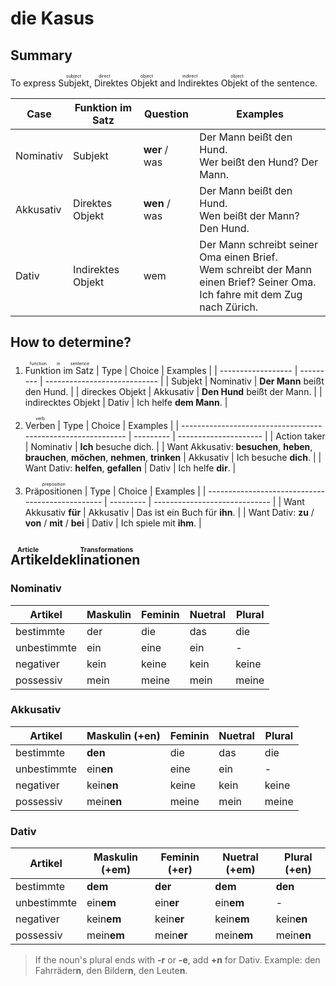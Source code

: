 # die Kasus

## Summary

To express <ruby>Subjekt<rt>subject</rt></ruby>, <ruby>Direktes Objekt<rt>direct object</rt></ruby> and <ruby>Indirektes Objekt<rt>indirect object</rt></ruby> of the sentence.

| Case      | Funktion im Satz  | Question      | Examples                                                     |
| --------- | ----------------- | ------------- | ------------------------------------------------------------ |
| Nominativ | Subjekt           | **wer** / was | Der Mann beißt den Hund.<br />Wer beißt den Hund? Der Mann.  |
| Akkusativ | Direktes Objekt   | **wen** / was | Der Mann beißt den Hund.<br />Wen beißt der Mann? Den Hund.  |
| Dativ     | Indirektes Objekt | wem           | Der Mann schreibt seiner Oma einen Brief.<br />Wem schreibt der Mann einen Brief? Seiner Oma.<br />Ich fahre mit dem Zug nach Zürich. |

## How to determine?

1. <ruby>Funktion im Satz<rt>function in sentence</rt></ruby>
| Type               | Choice    | Examples                     |
| ------------------ | --------- | ---------------------------- |
| Subjekt            | Nominativ | **Der Mann** beißt den Hund. |
| direckes Objekt    | Akkusativ | **Den Hund** beißt der Mann. |
| indirecktes Objekt | Dativ     | Ich helfe **dem Mann**.      |

2. <ruby>Verben<rt>verb</rt></ruby>
| Type                                                         | Choice    | Examples              |
| ------------------------------------------------------------ | --------- | --------------------- |
| Action taker                                                 | Nominativ | **Ich** besuche dich. |
| Want Akkusativ: **besuchen**, **heben**,<br />**brauchen**, **möchen**, **nehmen**, **trinken** | Akkusativ | Ich besuche **dich**. |
| Want Dativ: **helfen**, **gefallen**                         | Dativ     | Ich helfe **dir**.    |

3. <ruby>Präpositionen<rt>preposition</rt></ruby>
| Type                                             | Choice    | Examples                      |
| ------------------------------------------------ | --------- | ----------------------------- |
| Want Akkusativ **für**                           | Akkusativ | Das ist ein Buch für **ihn**. |
| Want Dativ: **zu** / **von** / **mit** / **bei** | Dativ     | Ich spiele mit **ihm**.       |

## <ruby>Artikeldeklinationen<rt>Article Transformations</rt></ruby>

### Nominativ

| Artikel     | Maskulin | Feminin | Nuetral | Plural |
| ----------- | -------- | ------- | ------- | ------ |
| bestimmte   | der      | die     | das     | die    |
| unbestimmte | ein      | eine    | ein     | -      |
| negativer   | kein     | keine   | kein    | keine  |
| possessiv   | mein     | meine   | mein    | meine  |


### Akkusativ

| Artikel     | Maskulin (+en) | Feminin | Nuetral | Plural |
| ----------- | -------------- | ------- | ------- | ------ |
| bestimmte   | **den**        | die     | das     | die    |
| unbestimmte | ein**en**      | eine    | ein     | -      |
| negativer   | kein**en**     | keine   | kein    | keine  |
| possessiv   | mein**en**     | meine   | mein    | meine  |

### Dativ

| Artikel     | Maskulin (+em) | Feminin (+er) | Nuetral (+em) | Plural (+en) |
| ----------- | -------------- | ------------- | ------------- | ------------ |
| bestimmte   | **dem**        | **der**       | **dem**       | **den**      |
| unbestimmte | ein**em**      | ein**er**     | ein**em**     | -            |
| negativer   | kein**em**     | kein**er**    | kein**em**    | kein**en**   |
| possessiv   | mein**em**     | mein**er**    | mein**em**    | mein**en**   |

> If the noun's plural ends with **-r** or **-e**, add **+n** for Dativ. Example: den Fahrräder**n**, den Bilder**n**, den Leute**n**.